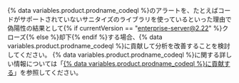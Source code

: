 {% data variables.product.prodname_codeql %}のアラートを、たとえばコードがサポートされていないサニタイズのライブラリを使っているといった理由で偽陽性の結果として{% if currentVersion == "enterprise-server@2.22" %}クローズ{% else %}却下{% endif %}する場合、{% data variables.product.prodname_codeql %}に貢献して分析を改善することを検討してください。 {% data variables.product.prodname_codeql %}に関する詳しい情報については「[{% data variables.product.prodname_codeql %}に貢献する](https://github.com/github/codeql/blob/main/CONTRIBUTING.md)」を参照してください。
